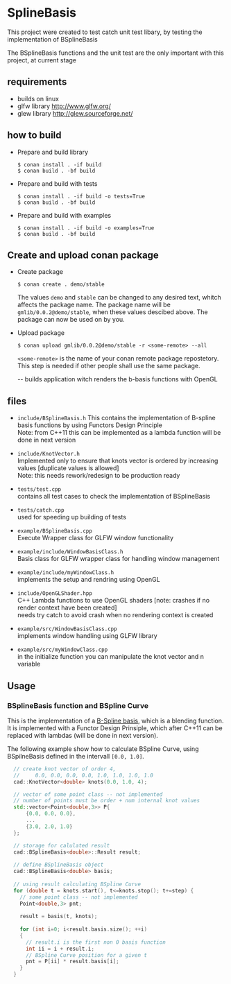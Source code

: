# SplineBasis

This project were created to test catch unit test libary, by testing the implementation of BSplineBasis

The BSplineBasis functions and the unit test are the only important with this project, at current stage 


## requirements
  - builds on linux
  - glfw library    http://www.glfw.org/
  - glew library    http://glew.sourceforge.net/


## how to build
  - Prepare and build library
    ```
    $ conan install . -if build
    $ conan build . -bf build
    ```
  - Prepare and build with tests
    ```
    $ conan install . -if build -o tests=True
    $ conan build . -bf build
    ```
  - Prepare and build with examples
    ```
    $ conan install . -if build -o examples=True
    $ conan build . -bf build
    ```

## Create and upload conan package
  - Create package
    ```
    $ conan create . demo/stable
    ```
    The values `demo` and `stable` can be changed to any desired text, whitch affects the package name.
    The package name will be `gmlib/0.0.2@demo/stable`, when these values descibed above. The package can now be used on by you.
  
  - Upload package
    ```
    $ conan upload gmlib/0.0.2@demo/stable -r <some-remote> --all
    ```
    `<some-remote>` is the name of your conan remote package repostetory. This step is needed if other people shall use the same package.

    -- builds application witch renders the b-basis functions with OpenGL


## files

  - `include/BSplineBasis.h`
    This contains the implementation of B-spline basis functions by using Functors Design Principle  
    Note: from C++11 this can be implemented as a lambda function will be done in next version

  - `include/KnotVector.h`  
    Implemented only to ensure that knots vector is ordered by increasing values [duplicate values is allowed]  
    Note: this needs rework/redesign to be production ready
  
  - `tests/test.cpp`  
    contains all test cases to check the implementation of BSplineBasis
    
  - `tests/catch.cpp`  
    used for speeding up building of tests

  - `example/BSplineBasis.cpp`  
    Execute Wrapper class for GLFW window functionality

  - `example/include/WindowBasisClass.h`  
    Basis class for GLFW wrapper class for handling window management 

  - `example/include/myWindowClass.h`  
    implements the setup and rendring using OpenGL

  - `include/OpenGLShader.hpp`  
    C++ Lambda functions to use OpenGL shaders [note: crashes if no render context have been created]  
    needs try catch to avoid crash when no rendering context is created

  - `example/src/WindowBasisClass.cpp`  
    implements window handling using GLFW library

  - `example/src/myWindowClass.cpp`  
    in the initialize function you can manipulate the knot vector and n variable 
## Usage 
### BSplineBasis function and BSpline Curve
  
This is the implementation of a [B-Spline basis](https://en.wikipedia.org/wiki/B-spline), which is a blending function. It is implemented with a Functor Design Prinsiple, which after C++11 can be replaced with lambdas (will be done in next version).

The following example show how to calculate BSpline Curve, using BSpilneBasis defined in the intervall `[0.0, 1.0]`.

```cpp
  // create knot vector of order 4,
  //     0.0, 0.0, 0.0, 0.0, 1.0, 1.0, 1.0, 1.0
  cad::KnotVector<double> knots(0.0, 1.0, 4);

  // vector of some point class -- not implemented
  // number of points must be order + num internal knot values
  std::vector<Point<double,3>> P{ 
      {0.0, 0.0, 0.0},
      ...
      {3.0, 2.0, 1.0}
  };

  // storage for calulated result
  cad::BSplineBasis<double>::Result result;
  
  // define BSplineBasis object
  cad::BSplineBasis<double> basis;
  
  // using result calculating BSpline Curve
  for (double t = knots.start(), t<=knots.stop(); t+=step) {
    // some point class -- not implemented
    Point<double,3> pnt;
    
    result = basis(t, knots);
    
    for (int i=0; i<result.basis.size(); ++i) 
    {
      // result.i is the first non 0 basis function
      int ii = i + result.i;
      // BSpline Curve position for a given t
      pnt = P[ii] * result.basis[i];
    }
  }
```
